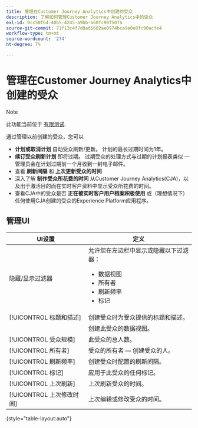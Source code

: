 ```yaml
---
title: 管理在Customer Journey Analytics中创建的受众
description: 了解如何管理Customer Journey Analytics中的受众
exl-id: 0cc50f64-40b5-4245-a9bb-a60fc90f507a
source-git-commit: 71f13c4f7d8ad5682ae0974bca9a0e8fc90acfe4
workflow-type: tm+mt
source-wordcount: '274'
ht-degree: 7%

---
```


# 管理在Customer Journey Analytics中创建的受众

>[!NOTE]
>
>此功能当前位于 [有限测试](/help/release-notes/releases.md).

通过管理以前创建的受众，您可以

* **计划或取消计划** 自动受众刷新/更新。 计划的最长过期时间为1年。
* **续订受众刷新计划** 即将过期。 过期受众的处理方式与过期的计划报表类似 — 管理员会在计划过期前一个月收到一封电子邮件。
* 查看 **刷新间隔** 和 **上次更新受众的时间**
* 深入了解 **制作受众所花费的时间** 从Customer Journey Analytics(CJA)，以及出于激活目的而在实时客户资料中显示受众所花费的时间。
* 查看CJA中的受众是否 **正在被实时客户用户档案积极使用** 或（理想情况下）任何使用CJA创建的受众的Experience Platform应用程序。

## 管理UI

| UI设置 | 定义 |
| --- | --- |
| 隐藏/显示过滤器 | 允许您在左边栏中显示或隐藏以下过滤器： <ul><li>数据视图</li><li>所有者</li><li>刷新频率</li><li>标记</li></ul> |
| [!UICONTROL 标题和描述] | 创建受众时为受众提供的标题和描述。 |
|  | 创建此受众的数据视图。 |
| [!UICONTROL 受众规模] | 此受众的总人数。 |
| [!UICONTROL 所有者] | 受众的所有者 — 创建受众的人。 |
| [!UICONTROL 刷新频率] | 创建受众时配置的刷新间隔。 |
| [!UICONTROL 标记] | 应用于此受众的任何标记。 |
| [!UICONTROL  上次刷新] | 上次刷新受众的时间。 |
| [!UICONTROL 上次修改时间] | 上次编辑或修改受众的时间。 |

{style=&quot;table-layout:auto&quot;}
